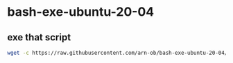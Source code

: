 # bash-exe-ubuntu-20-04

## exe that script 

```bash
wget -c https://raw.githubusercontent.com/arn-ob/bash-exe-ubuntu-20-04/main/bash.sh && chmod 755 bash.sh && ./bash.sh
```
